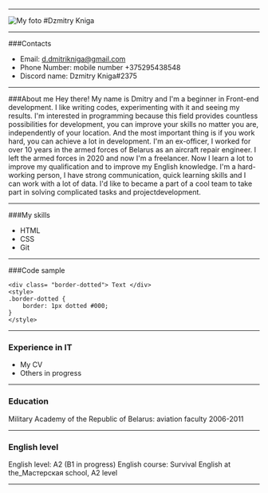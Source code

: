 ***
![My foto](https://sun1-91.userapi.com/s/v1/ig2/YGWgSeW73PDiqJD7lr_6k7z6qBiLiyIdGewDFZHqaiojr26IMNzOifPCxrRBS-SS6100QlLoTWJtTF7690nZ9vbN.jpg?size=200x200&quality=96&crop=0,326,900,900&ava=1 "My foto")
#Dzmitry Kniga 

***
###Contacts
* Email: d.dmitrikniga@gmail.com
* Phone Number: mobile number +375295438548
* Discord name: Dzmitry Kniga#2375
***
###About me
Hey there! My name is Dmitry and I'm a beginner in Front-end development. I like writing codes, experimenting with it and seeing my results. I'm interested in programming because this field provides countless possibilities for development, you can  improve your skills no matter you are, independently of your location. And the most important thing is if you work hard, you can achieve a lot in development.
I'm an ex-officer, I worked for over 10 years in the armed forces of Belarus as an aircraft repair engineer. I left the armed forces in 2020 and now I'm a freelancer.
Now I learn a lot to improve my qualification and to improve my English knowledge.
I'm a hard-working person, I have strong communication, quick learning skills and I can work with a lot of data. I'd like to became a part of a cool team to take part in solving complicated tasks and projectdevelopment.
***
###My skills
* HTML
* CSS
* Git 
***
###Code sample
```
<div class= "border-dotted"> Text </div>
<style>
.border-dotted {
    border: 1px dotted #000;
}
</style>
```
***
### Experience in IT
* My CV  
* Others in progress
***
### Education
Military Academy of the Republic of Belarus: aviation faculty 2006-2011

***
### English level
English level: A2 (B1 in progress)
English course: Survival English at the_Мастерская school, A2 level
***